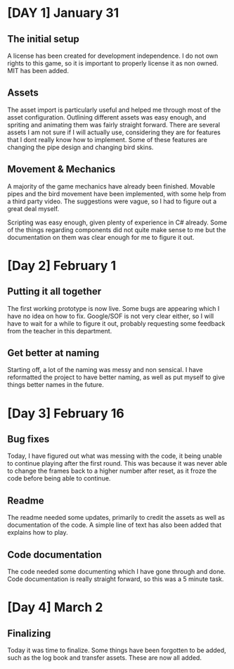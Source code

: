 # [DAY 1] January 31

## The initial setup

A license has been created for development independence. 
I do not own rights to this game, so it is important to properly license it as non owned. MIT has been added.

## Assets

The asset import is particularly useful and helped me through most of the asset configuration. 
Outlining different assets was easy enough, and spriting and animating them was fairly straight forward. 
There are several assets I am not sure if I will actually use, considering they are for features that I dont really know how to implement. 
Some of these features are changing the pipe design and changing bird skins.

## Movement & Mechanics

A majority of the game mechanics have already been finished. 
Movable pipes and the bird movement have been implemented, with some help from a third party video. 
The suggestions were vague, so I had to figure out a great deal myself.

Scripting was easy enough, given plenty of experience in C# already.
Some of the things regarding components did not quite make sense to me but the documentation on them was clear enough for me to figure it out.

# [Day 2] February 1

## Putting it all together

The first working prototype is now live. Some bugs are appearing which I have no idea on how to fix. 
Google/SOF is not very clear either, so I will have to wait for a while to figure it out, probably requesting some feedback from the teacher in this department.

## Get better at naming

Starting off, a lot of the naming was messy and non sensical. 
I have reformatted the project to have better naming, as well as put myself to give things better names in the future.

# [Day 3] February 16

## Bug fixes

Today, I have figured out what was messing with the code, it being unable to continue playing after the first round. 
This was because it was never able to change the frames back to a higher number after reset, as it froze the code before being able to continue.

## Readme

The readme needed some updates, primarily to credit the assets as well as documentation of the code. 
A simple line of text has also been added that explains how to play.

## Code documentation

The code needed some documenting which I have gone through and done. 
Code documentation is really straight forward, so this was a 5 minute task.

# [Day 4] March 2

## Finalizing

Today it was time to finalize. Some things have been forgotten to be added, such as the log book and transfer assets. These are now all added.